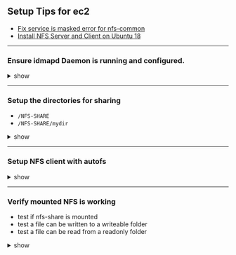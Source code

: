 ## Setup Tips for ec2
- [Fix service is masked error for nfs-common](https://askubuntu.com/a/946315)
- [Install NFS Server and Client on Ubuntu 18](https://vitux.com/install-nfs-server-and-client-on-ubuntu/)
---

### Ensure idmapd Daemon is running and configured.
<details><summary>show</summary>
<p>

```bash
sudo vi /etc/default/nfs-common
# add the line
NEED_IDMAPD=YES
sudo vi /etc/idmapd.conf
# add the line
Domain = yourdomain.com
# Unmask and start idmapd
sudo rm /lib/systemd/system/nfs-common.service
sudo systemctl start nfs-common
```
</p>
</details>

---
### Setup the directories for sharing
- `/NFS-SHARE`
- `/NFS-SHARE/mydir` 
<details><summary>show</summary>
<p>

```bash
sudo mkdir -p /NFS-SHARE/mydir
sudo vi /etc/exports
# Add the following lines
/NFS-SHARE *(fsid=0,no_subtree_check,rw,root_squash,sync,anonuid=1000,anongid=100)
/NFS-SHARE/mydir *(ro,sync,no_subtree_check)
# Update Shared folders to have rw permission
sudo chmod 777 /NFS-SHARE
# Restart nfs-server
sudo systemctl restart nfs-server
# Verify folders can be mounted
showmount -e
```
</p>
</details>

---
### Setup NFS client with autofs
<details><summary>show</summary>
<p>

```bash
sudo apt-get install autofs
sudo vi /etc/auto.master
# Add local directory mapping to nfs config file
/media/nfs  /etc/auto.fs-share  --timeout=60
# Create nfs-share config file with mapping to shared folders
sudo vi /etc/auto.nfs-share
# Add the following lines to map shared directories
writeable_share -fstype=nfs4 172.31.13.255:/
non_writeable_share -fstype=nfs4 172.31.13.255:/mydir
# restart autofs service
sudo systemctl restart autofs
```
</p>
</details>

---
### Verify mounted NFS is working
- test if nfs-share is mounted
- test a file can be written to a writeable folder
- test a file can be read from a readonly folder
<details><summary>show</summary>
<p>

```bash
mount | grep nfs-share
touch /media/nfs/writeable_share/test-file
ls -lah /media/nfs/non_writeable_share
# Verify mount is showing the shared folders
mount | grep non_writeable
mount | gre writeable
```
</p>
</details>
